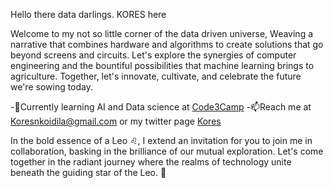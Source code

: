 Hello there data darlings. KORES here

Welcome to my not so little corner of the data driven universe, Weaving a narrative that combines hardware and algorithms to create solutions that go beyond screens and circuits.
Let's explore the synergies of computer engineering and the bountiful possibilities that machine learning brings to agriculture. Together, let's innovate, cultivate, and celebrate the future we're sowing today.



-🔭Currently learning AI and Data science at [Code3Camp](https://www.linkedin.com/company/code3camp/)
-📫Reach me at [Koresnkoidila@gmail.com](Koresnkoidila@gmail.com) or my twitter page [Kores](https://twitter.com/KoresNkoidila)

In the bold essence of a Leo ♌, I extend an invitation for you to join me in collaboration, basking in the brilliance of our mutual exploration. Let's come together in the radiant journey where the realms of technology unite beneath the guiding star of the Leo. 🌟

<!--
**Nkoidila/Nkoidila** is a ✨ _special_ ✨ repository because its `README.md` (this file) appears on your GitHub profile.

Here are some ideas to get you started:

- 🔭 I’m currently working on ...
- 🌱 I’m currently learning ...
- 👯 I’m looking to collaborate on ...
- 🤔 I’m looking for help with ...
- 💬 Ask me about ...
- 📫 How to reach me: ...
- 😄 Pronouns: ...
- ⚡ Fun fact: ...
-->
